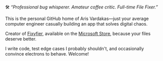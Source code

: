 🛠️ *“Professional bug whisperer. Amateur coffee critic. Full-time File Fixer.”*

This is the personal GitHub home of Aris Vardakas—just your average computer engineer casually building an app that solves digital chaos.

Creator of [Fixyfier](https://fixyfier.com), available on the [Microsoft Store](https://apps.microsoft.com/detail/9pp0m68r9b04), because your files deserve better.

I write code, test edge cases I probably shouldn't, and occasionally convince electrons to behave. Welcome!
